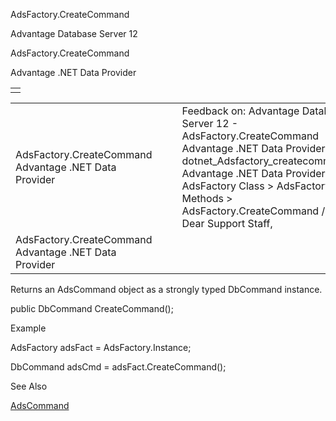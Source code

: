 AdsFactory.CreateCommand




Advantage Database Server 12  

AdsFactory.CreateCommand

Advantage .NET Data Provider

|  |
| --- |
|  |

|  |  |  |  |  |
| --- | --- | --- | --- | --- |
| AdsFactory.CreateCommand  Advantage .NET Data Provider |  |  | Feedback on: Advantage Database Server 12 - AdsFactory.CreateCommand Advantage .NET Data Provider dotnet\_Adsfactory\_createcommand Advantage .NET Data Provider > AdsFactory Class > AdsFactory Methods > AdsFactory.CreateCommand / Dear Support Staff, |  |
| AdsFactory.CreateCommand  Advantage .NET Data Provider |  |  |  |  |

Returns an AdsCommand object as a strongly typed DbCommand instance.

public DbCommand CreateCommand();

Example

AdsFactory adsFact = AdsFactory.Instance;

DbCommand adsCmd = adsFact.CreateCommand();

See Also

[AdsCommand](dotnet_adscommand.htm)